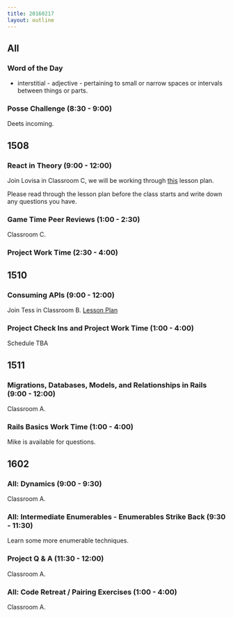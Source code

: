 ```yaml
---
title: 20160217
layout: outline
---
```


## All

### Word of the Day

* interstitial - adjective - pertaining to small or narrow spaces or intervals between things or parts.

### Posse Challenge (8:30 - 9:00)

Deets incoming.


## 1508

### React in Theory (9:00 - 12:00)

Join Lovisa in Classroom C, we will be working through [this](https://github.com/turingschool/lesson_plans/blob/master/ruby_04-apis_and_scalability/react_in_theory.markdown) lesson plan.

Please read through the lesson plan before the class starts and write down any questions you have.

### Game Time Peer Reviews (1:00 - 2:30)

Classroom C.

### Project Work Time (2:30 - 4:00)


## 1510

### Consuming APIs (9:00 - 12:00)

Join Tess in Classroom B. [Lesson Plan](https://github.com/turingschool/lesson_plans/blob/master/ruby_03-professional_rails_applications/consuming_an_api.md)

### Project Check Ins and Project Work Time (1:00 - 4:00)

Schedule TBA


## 1511

### Migrations, Databases, Models, and Relationships in Rails (9:00 - 12:00)

Classroom A.

### Rails Basics Work Time (1:00 - 4:00)

Mike is available for questions.

## 1602

### All: Dynamics (9:00 - 9:30)

Classroom A.

### All: Intermediate Enumerables - Enumerables Strike Back (9:30 - 11:30)

Learn some more enumerable techniques.

### Project Q & A (11:30 - 12:00)

Classroom A.

### All: Code Retreat / Pairing Exercises (1:00 - 4:00)

Classroom A.

